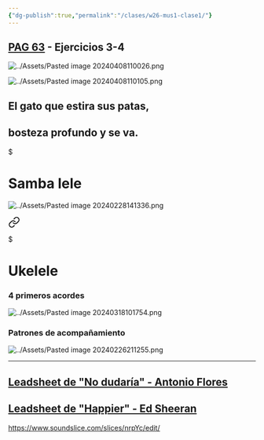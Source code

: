 ```yaml
---
{"dg-publish":true,"permalink":"/clases/w26-mus1-clase1/"}
---
```




<div class=slide>

## [PAG 63](https://www.blinklearning.com/v/1711020656/themes/tmpux/launch.php?theme=tmpux#activity/4239478/65132330/421303518) - Ejercicios 3-4

</div>
<div class=slide>

![../Assets/Pasted image 20240408110026.png](/img/user/Assets/Pasted%20image%2020240408110026.png)

</div>

<div class=slide>

![../Assets/Pasted image 20240408110105.png](/img/user/Assets/Pasted%20image%2020240408110105.png)

</div>
<div class=slide>

## El gato que estira sus patas,
## bosteza profundo y se va.

</div>
<div class="slide">


<div class="transclusion internal-embed is-loaded"><div class="markdown-embed">

$<div class="markdown-embed-title">

# Samba lele

</div>




![../Assets/Pasted image 20240228141336.png](/img/user/Assets/Pasted%20image%2020240228141336.png)


</div></div>


</div>
<div class="slide">


<div class="transclusion internal-embed is-loaded"><a class="markdown-embed-link" href="/recursos/ukelele/#4-primeros-acordes" aria-label="Open link"><svg xmlns="http://www.w3.org/2000/svg" width="24" height="24" viewBox="0 0 24 24" fill="none" stroke="currentColor" stroke-width="2" stroke-linecap="round" stroke-linejoin="round" class="svg-icon lucide-link"><path d="M10 13a5 5 0 0 0 7.54.54l3-3a5 5 0 0 0-7.07-7.07l-1.72 1.71"></path><path d="M14 11a5 5 0 0 0-7.54-.54l-3 3a5 5 0 0 0 7.07 7.07l1.71-1.71"></path></svg></a><div class="markdown-embed">

$<div class="markdown-embed-title">

# Ukelele

</div>


### 4 primeros acordes

![../Assets/Pasted image 20240318101754.png](/img/user/Assets/Pasted%20image%2020240318101754.png)



</div></div>


</div>
<div class="slide">


<div class="transclusion internal-embed is-loaded"><div class="markdown-embed">



### Patrones de acompañamiento

![../Assets/Pasted image 20240226211255.png](/img/user/Assets/Pasted%20image%2020240226211255.png)

---


</div></div>


</div>
<div class="slide">

## [Leadsheet de "No dudaría" - Antonio Flores](https://tabs.ultimate-guitar.com/tab/antonio-flores/no-dudaria-chords-1428829)

</div>
<div class="slide">

## [Leadsheet de "Happier" - Ed Sheeran](https://tabs.ultimate-guitar.com/tab/ed-sheeran/happier-chords-1956585)

</div>
<div class="slide">

https://www.soundslice.com/slices/nrpYc/edit/

</div>


